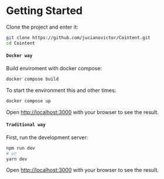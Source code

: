 # Getting Started

Clone the project and enter it:

```bash
git clone https://github.com/jucianovictor/Cointent.git
cd Cointent
```

#### `Docker way`

Build enviroment with docker compose:

```bash
docker compose build
```

To start the environment this and other times:

```bash
docker compose up
```

Open [http://localhost:3000](http://localhost:3000) with your browser to see the result.

#### `Traditional way`

First, run the development server:

```bash
npm run dev
# or
yarn dev
```

Open [http://localhost:3000](http://localhost:3000) with your browser to see the result.